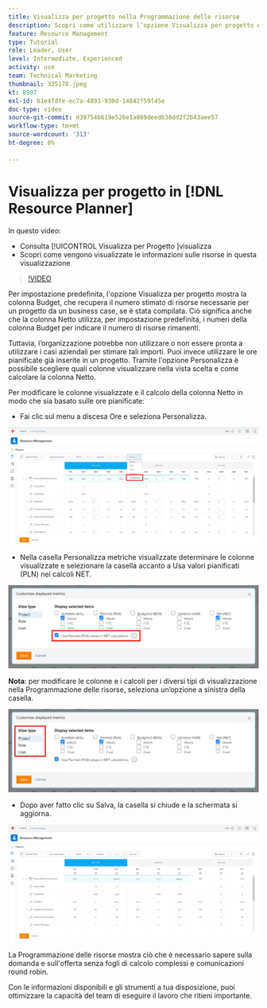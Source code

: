 ```yaml
---
title: Visualizza per progetto nella Programmazione delle risorse
description: Scopri come utilizzare l’opzione Visualizza per progetto e come vengono visualizzate le informazioni sulle risorse in questa visualizzazione.
feature: Resource Management
type: Tutorial
role: Leader, User
level: Intermediate, Experienced
activity: use
team: Technical Marketing
thumbnail: 335170.jpeg
kt: 8907
exl-id: b1e4fdfe-ec7a-4893-930d-14842f59f45e
doc-type: video
source-git-commit: d39754b619e526e1a869deedb38dd2f2b43aee57
workflow-type: tm+mt
source-wordcount: '313'
ht-degree: 0%

---
```


# Visualizza per progetto in [!DNL Resource Planner]

In questo video:

* Consulta [!UICONTROL Visualizza per Progetto ]visualizza
* Scopri come vengono visualizzate le informazioni sulle risorse in questa visualizzazione

>[!VIDEO](https://video.tv.adobe.com/v/335170/?quality=12)

Per impostazione predefinita, l&#39;opzione Visualizza per progetto mostra la colonna Budget, che recupera il numero stimato di risorse necessarie per un progetto da un business case, se è stata compilata. Ciò significa anche che la colonna Netto utilizza, per impostazione predefinita, i numeri della colonna Budget per indicare il numero di risorse rimanenti.

Tuttavia, l’organizzazione potrebbe non utilizzare o non essere pronta a utilizzare i casi aziendali per stimare tali importi. Puoi invece utilizzare le ore pianificate già inserite in un progetto. Tramite l&#39;opzione Personalizza è possibile scegliere quali colonne visualizzare nella vista scelta e come calcolare la colonna Netto.

Per modificare le colonne visualizzate e il calcolo della colonna Netto in modo che sia basato sulle ore pianificate:

* Fai clic sul menu a discesa Ore e seleziona Personalizza.

![Opzione Personalizza nel menu a discesa](assets/NetHours01.png)

* Nella casella Personalizza metriche visualizzate determinare le colonne visualizzate e selezionare la casella accanto a Usa valori pianificati (PLN) nei calcoli NET.

![Usa valori pianificati nell&#39;opzione Calcoli NETTI](assets/NetHours02.png)

**Nota**: per modificare le colonne e i calcoli per i diversi tipi di visualizzazione nella Programmazione delle risorse, seleziona un’opzione a sinistra della casella.

![Opzioni tipo di visualizzazione](assets/NetHours03.jpg)

* Dopo aver fatto clic su Salva, la casella si chiude e la schermata si aggiorna.

![Strumento Pianificazione risorse](assets/NetHours04.jpg)

La Programmazione delle risorse mostra ciò che è necessario sapere sulla domanda e sull&#39;offerta senza fogli di calcolo complessi e comunicazioni round robin.

Con le informazioni disponibili e gli strumenti a tua disposizione, puoi ottimizzare la capacità del team di eseguire il lavoro che ritieni importante.
